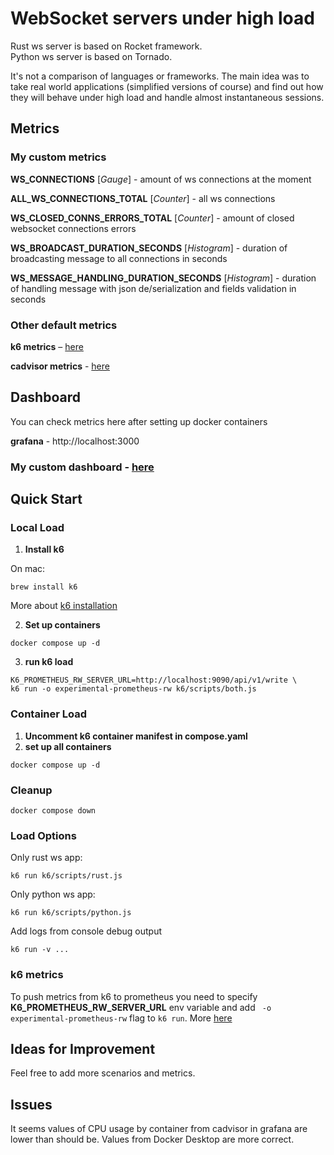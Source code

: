 # WebSocket servers under high load

Rust ws server is based on Rocket framework. \
Python ws server is based on Tornado.

It's not a comparison of languages or frameworks. The main idea was to take real world applications (simplified versions of course) and find out how they will behave under high load and handle almost instantaneous sessions.

## Metrics

### My custom metrics

**WS_CONNECTIONS** [_Gauge_] - amount of ws connections at the moment

**ALL_WS_CONNECTIONS_TOTAL** [_Counter_] - all ws connections

**WS_CLOSED_CONNS_ERRORS_TOTAL** [_Counter_] - amount of closed websocket connections errors

**WS_BROADCAST_DURATION_SECONDS** [_Histogram_] - duration of broadcasting message to all connections in seconds

**WS_MESSAGE_HANDLING_DURATION_SECONDS** [_Histogram_] - duration of handling message with json de/serialization and fields validation in seconds

### Other default metrics

**k6 metrics** – [here](https://k6.io/docs/using-k6/metrics/reference/)

**cadvisor metrics** - [here](https://github.com/google/cadvisor/blob/master/docs/storage/prometheus.md)

## Dashboard

You can check metrics here after setting up docker containers

**grafana** - http://localhost:3000

### **My custom dashboard** - [here](http://localhost:3000/d/ee75b6b8-f1c6-4ef1-9d39-fe50cc55a274/websocket-server3a-rust-vs-python?orgId=1&refresh=5s)

## Quick Start

### Local Load

1. **Install k6**

On mac:

```
brew install k6
```

More about [k6 installation](https://k6.io/docs/get-started/installation/)

2. **Set up containers**

```
docker compose up -d
```

3. **run k6 load**

```
K6_PROMETHEUS_RW_SERVER_URL=http://localhost:9090/api/v1/write \
k6 run -o experimental-prometheus-rw k6/scripts/both.js
```

### Container Load

1. **Uncomment k6 container manifest in compose.yaml**
2. **set up all containers**

```
docker compose up -d
```

### Cleanup

```
docker compose down
```

### Load Options

Only rust ws app:

```
k6 run k6/scripts/rust.js
```

Only python ws app:

```
k6 run k6/scripts/python.js
```

Add logs from console debug output

```
k6 run -v ...
```

### k6 metrics

To push metrics from k6 to prometheus you need to specify
**K6_PROMETHEUS_RW_SERVER_URL** env variable and add ` -o experimental-prometheus-rw` flag to `k6 run`. More [here](https://k6.io/docs/results-output/real-time/prometheus-remote-write/)

## Ideas for Improvement

Feel free to add more scenarios and metrics.

## Issues

It seems values of CPU usage by container from cadvisor in grafana are lower than should be. Values from Docker Desktop are more correct.

